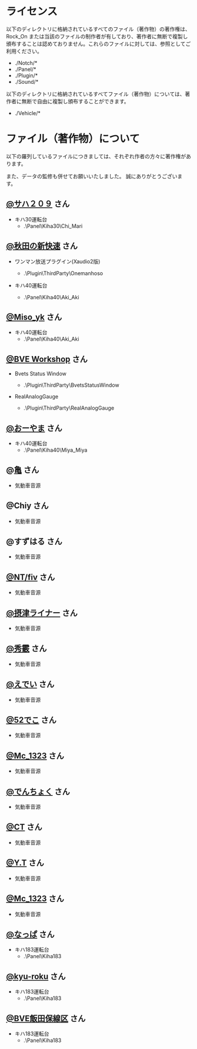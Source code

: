 # ライセンス

以下のディレクトリに格納されているすべてのファイル（著作物）の著作権は、 Rock_On または当該のファイルの制作者が有しており、著作者に無断で複製し頒布することは認めておりません。これらのファイルに対しては、参照としてご利用ください。

- ./Notch/*
- ./Panel/*
- ./Plugin/*
- ./Sound/*

以下のディレクトリに格納されているすべてファイル（著作物）については、著作者に無断で自由に複製し頒布することができます。

- ./Vehicle/*


# ファイル（著作物）について

以下の羅列しているファイルにつきましては、それぞれ作者の方々に著作権があります。

また、データの監修も併せてお願いいたしました。
誠にありがとうございます。


## [@サハ２０９](http://saha209kame.web.fc2.com/) さん

- キハ30運転台
  - .\Panel\Kiha30\Chi_Mari


## [@秋田の新快速](http://asked757001.web.fc2.com/) さん

- ワンマン放送プラグイン(Xaudio2版)
  - .\Plugin\ThirdParty\Onemanhoso

- キハ40運転台
  - .\Panel\Kiha40\Aki_Aki


## [@Miso_yk](https://miso-yk.wixsite.com/ci19) さん

- キハ40運転台
  - .\Panel\Kiha40\Aki_Aki


## [@BVE Workshop](http://bvews.jpn.org/) さん

- Bvets Status Window
  - .\Plugin\ThirdParty\BvetsStatusWindow

- RealAnalogGauge
  - .\Plugin\ThirdParty\RealAnalogGauge


## [@おーやま](https://twitter.com/Aila_SW) さん

- キハ40運転台
  - .\Panel\Kiha40\Miya_Miya


## @[亀](https://twitter.com/anagumakame) さん

- 気動車音源


## @Chiy さん

- 気動車音源


## @すずはる さん

- 気動車音源


## [@NT/fiv](http://kantanbay.org/) さん

- 気動車音源


## [@摂津ライナー](https://blog.ap.teacup.com/bve-west/) さん

- 気動車音源


## [@秀霰](http://km207.blog.fc2.com/) さん

- 気動車音源


## [@えでい](https://twitter.com/eddy_474740) さん

- 気動車音源


## [@52でこ](https://twitter.com/52D5022D_2154) さん

- 気動車音源


## [@Mc_1323](https://mc1323bve.blogspot.com/) さん

- 気動車音源


## [@でんちょく](https://twitter.com/ME41AEB) さん

- 気動車音源


## [@CT](https://twitter.com/ct_813) さん

- 気動車音源


## [@Y.T](https://twitter.com/OCEAN283) さん

- 気動車音源


## [@Mc_1323](https://mc1323bve.blogspot.com/) さん

- 気動車音源


## [@なっぱ](https://bvetkn.jimdofree.com/) さん

- キハ183運転台
  - .\Panel\Kiha183


## [@kyu-roku](https://kyurokugouyon.web.fc2.com/) さん

- キハ183運転台
  - .\Panel\Kiha183


## [@BVE飯田保線区](http://bve.iida-hosenku.com/) さん

- キハ183運転台
  - .\Panel\Kiha183
